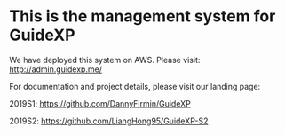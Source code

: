 # This is the management system for GuideXP

We have deployed this system on AWS. Please visit: http://admin.guidexp.me/

For documentation and project details, please visit our landing page: 

2019S1: https://github.com/DannyFirmin/GuideXP

2019S2: https://github.com/LiangHong95/GuideXP-S2
